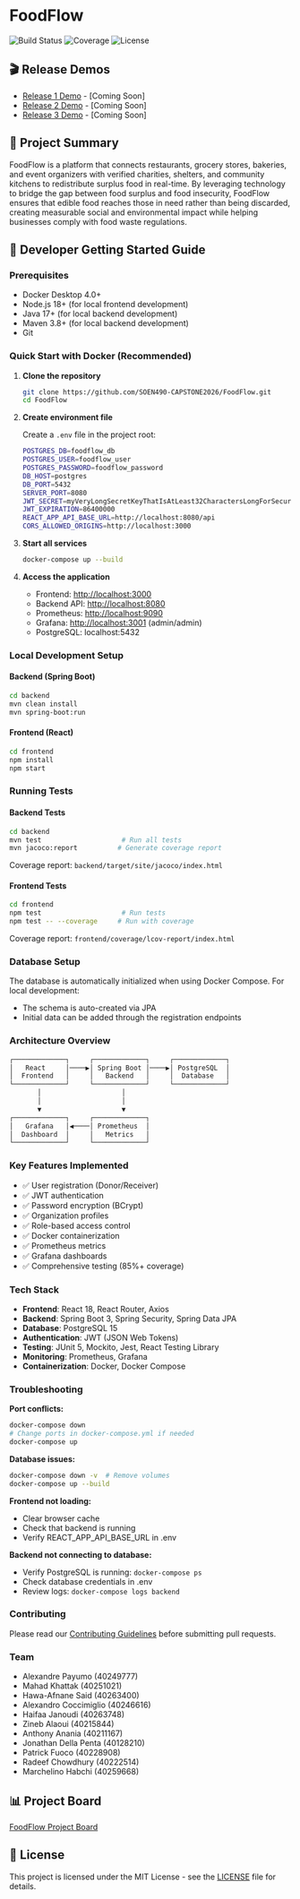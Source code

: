 # FoodFlow

![Build Status](https://github.com/SOEN490-CAPSTONE2026/FoodFlow/workflows/CI/badge.svg)
![Coverage](https://img.shields.io/badge/coverage-85%25-brightgreen)
![License](https://img.shields.io/badge/license-MIT-blue)

## 🎬 Release Demos
- [Release 1 Demo]() - [Coming Soon]
- [Release 2 Demo]() - [Coming Soon]
- [Release 3 Demo]() - [Coming Soon]

## 📖 Project Summary
FoodFlow is a platform that connects restaurants, grocery stores, bakeries, and event organizers with verified charities, shelters, and community kitchens to redistribute surplus food in real-time. By leveraging technology to bridge the gap between food surplus and food insecurity, FoodFlow ensures that edible food reaches those in need rather than being discarded, creating measurable social and environmental impact while helping businesses comply with food waste regulations.

## 🚀 Developer Getting Started Guide

### Prerequisites
- Docker Desktop 4.0+
- Node.js 18+ (for local frontend development)
- Java 17+ (for local backend development)
- Maven 3.8+ (for local backend development)
- Git

### Quick Start with Docker (Recommended)

1. **Clone the repository**
   ```bash
   git clone https://github.com/SOEN490-CAPSTONE2026/FoodFlow.git
   cd FoodFlow
   ```

2. __Create environment file__

   Create a `.env` file in the project root:

   ```bash
   POSTGRES_DB=foodflow_db
   POSTGRES_USER=foodflow_user
   POSTGRES_PASSWORD=foodflow_password
   DB_HOST=postgres
   DB_PORT=5432
   SERVER_PORT=8080
   JWT_SECRET=myVeryLongSecretKeyThatIsAtLeast32CharactersLongForSecurity
   JWT_EXPIRATION=86400000
   REACT_APP_API_BASE_URL=http://localhost:8080/api
   CORS_ALLOWED_ORIGINS=http://localhost:3000
   ```

3. __Start all services__

   ```bash
   docker-compose up --build
   ```

4. __Access the application__

   - Frontend: [](http://localhost:3000)<http://localhost:3000>
   - Backend API: [](http://localhost:8080)<http://localhost:8080>
   - Prometheus: [](http://localhost:9090)<http://localhost:9090>
   - Grafana: [](http://localhost:3001)<http://localhost:3001> (admin/admin)
   - PostgreSQL: localhost:5432

### Local Development Setup

#### Backend (Spring Boot)

```bash
cd backend
mvn clean install
mvn spring-boot:run
```

#### Frontend (React)

```bash
cd frontend
npm install
npm start
```

### Running Tests

#### Backend Tests

```bash
cd backend
mvn test                    # Run all tests
mvn jacoco:report          # Generate coverage report
```

Coverage report: `backend/target/site/jacoco/index.html`

#### Frontend Tests

```bash
cd frontend
npm test                    # Run tests
npm test -- --coverage     # Run with coverage
```

Coverage report: `frontend/coverage/lcov-report/index.html`

### Database Setup

The database is automatically initialized when using Docker Compose. For local development:

- The schema is auto-created via JPA
- Initial data can be added through the registration endpoints

### Architecture Overview

```javascript
┌─────────────┐     ┌─────────────┐     ┌─────────────┐
│   React     │────▶│ Spring Boot │────▶│ PostgreSQL  │
│  Frontend   │     │   Backend   │     │  Database   │
└─────────────┘     └─────────────┘     └─────────────┘
       │                    │
       │                    │
       ▼                    ▼
┌─────────────┐     ┌─────────────┐
│   Grafana   │◀────│ Prometheus  │
│  Dashboard  │     │   Metrics   │
└─────────────┘     └─────────────┘
```

### Key Features Implemented

- ✅ User registration (Donor/Receiver)
- ✅ JWT authentication
- ✅ Password encryption (BCrypt)
- ✅ Organization profiles
- ✅ Role-based access control
- ✅ Docker containerization
- ✅ Prometheus metrics
- ✅ Grafana dashboards
- ✅ Comprehensive testing (85%+ coverage)

### Tech Stack

- __Frontend__: React 18, React Router, Axios
- __Backend__: Spring Boot 3, Spring Security, Spring Data JPA
- __Database__: PostgreSQL 15
- __Authentication__: JWT (JSON Web Tokens)
- __Testing__: JUnit 5, Mockito, Jest, React Testing Library
- __Monitoring__: Prometheus, Grafana
- __Containerization__: Docker, Docker Compose

### Troubleshooting

__Port conflicts:__

```bash
docker-compose down
# Change ports in docker-compose.yml if needed
docker-compose up
```

__Database issues:__

```bash
docker-compose down -v  # Remove volumes
docker-compose up --build
```

__Frontend not loading:__

- Clear browser cache
- Check that backend is running
- Verify REACT_APP_API_BASE_URL in .env

__Backend not connecting to database:__

- Verify PostgreSQL is running: `docker-compose ps`
- Check database credentials in .env
- Review logs: `docker-compose logs backend`

### Contributing

Please read our [Contributing Guidelines](CONTRIBUTING.md) before submitting pull requests.

### Team

- Alexandre Payumo (40249777)
- Mahad Khattak (40251021)
- Hawa-Afnane Said (40263400)
- Alexandro Coccimiglio (40246616)
- Haifaa Janoudi (40263748)
- Zineb Alaoui (40215844)
- Anthony Anania (40211167)
- Jonathan Della Penta (40128210)
- Patrick Fuoco (40228908)
- Radeef Chowdhury (40222514)
- Marchelino Habchi (40259668)

## 📊 Project Board

[FoodFlow Project Board](https://github.com/orgs/SOEN490-CAPSTONE2026/projects/%5BYOUR_PROJECT_NUMBER%5D)

## 📄 License

This project is licensed under the MIT License - see the [LICENSE](LICENSE) file for details.
